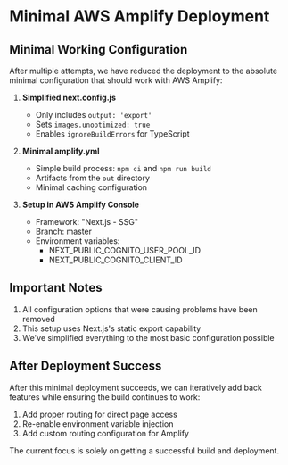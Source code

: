 # Minimal AWS Amplify Deployment

## Minimal Working Configuration

After multiple attempts, we have reduced the deployment to the absolute minimal configuration that should work with AWS Amplify:

1. **Simplified next.config.js**
   - Only includes `output: 'export'`
   - Sets `images.unoptimized: true`
   - Enables `ignoreBuildErrors` for TypeScript

2. **Minimal amplify.yml**
   - Simple build process: `npm ci` and `npm run build`
   - Artifacts from the `out` directory
   - Minimal caching configuration

3. **Setup in AWS Amplify Console**
   - Framework: "Next.js - SSG"
   - Branch: master
   - Environment variables:
     - NEXT_PUBLIC_COGNITO_USER_POOL_ID
     - NEXT_PUBLIC_COGNITO_CLIENT_ID

## Important Notes

1. All configuration options that were causing problems have been removed
2. This setup uses Next.js's static export capability
3. We've simplified everything to the most basic configuration possible

## After Deployment Success

After this minimal deployment succeeds, we can iteratively add back features while ensuring the build continues to work:

1. Add proper routing for direct page access
2. Re-enable environment variable injection
3. Add custom routing configuration for Amplify

The current focus is solely on getting a successful build and deployment.